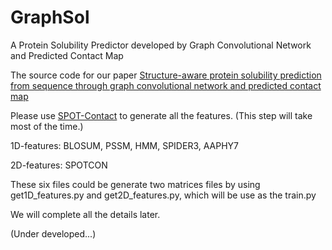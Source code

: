 # GraphSol
A Protein Solubility Predictor developed by Graph Convolutional Network and Predicted Contact Map

The source code for our paper [Structure-aware protein solubility prediction from sequence through graph convolutional network and predicted contact map](https://jcheminf.biomedcentral.com/articles/10.1186/s13321-021-00488-1)

Please use [SPOT-Contact](https://sparks-lab.org/downloads/) to generate all the features. (This step will take most of the time.)

1D-features: BLOSUM, PSSM, HMM, SPIDER3, AAPHY7

2D-features: SPOTCON

These six files could be generate two matrices files by using get1D_features.py and get2D_features.py, which will be use as the train.py

We will complete all the details later.

(Under developed...)
